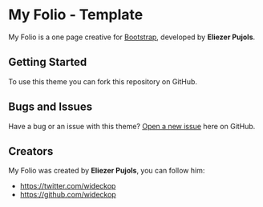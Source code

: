 # My Folio - Template

My Folio is a one page creative for [Bootstrap](http://getbootstrap.com/), developed by **Eliezer Pujols**.

## Getting Started

To use this theme you can fork this repository on GitHub.

## Bugs and Issues

Have a bug or an issue with this theme? [Open a new issue](https://github.com/wideckop/my-folio-template/issues) here on GitHub.

## Creators

My Folio was created by **Eliezer Pujols**, you can follow him:

* https://twitter.com/wideckop
* https://github.com/wideckop
